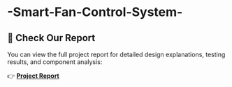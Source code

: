 # -Smart-Fan-Control-System-
## 📄 Check Our Report

You can view the full project report for detailed design explanations, testing results, and component analysis:

👉 **[Project Report](https://drive.google.com/file/d/1kFLTIj8t2Qtm2tQikEMwVUy9PlXEIcIL/view?usp=drivesdk)**
